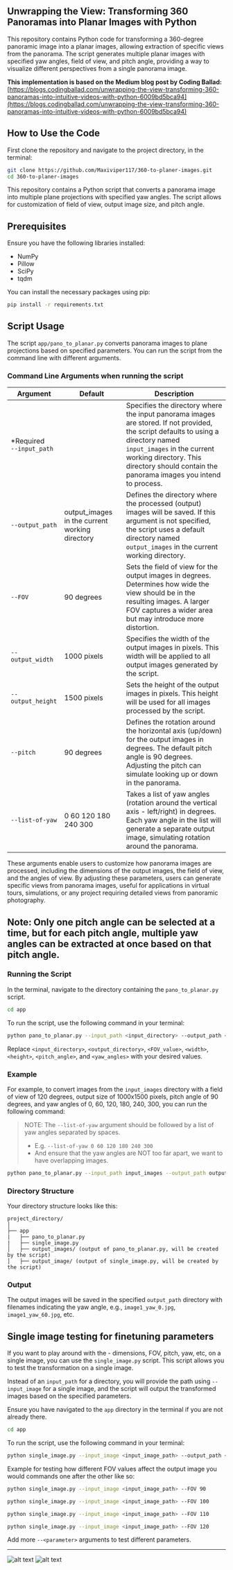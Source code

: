 ## Unwrapping the View: Transforming 360 Panoramas into Planar Images with Python

This repository contains Python code for transforming a 360-degree panoramic image into a planar images, allowing extraction of specific views from the panorama. The script generates multiple planar images with specified yaw angles, field of view, and pitch angle, providing a way to visualize different perspectives from a single panorama image.

**This implementation is based on the Medium blog post by Coding Ballad:** [https://blogs.codingballad.com/unwrapping-the-view-transforming-360-panoramas-into-intuitive-videos-with-python-6009bd5bca94](https://blogs.codingballad.com/unwrapping-the-view-transforming-360-panoramas-into-intuitive-videos-with-python-6009bd5bca94)


## How to Use the Code

First clone the repository and navigate to the project directory, in the terminal:

```bash
git clone https://github.com/Maxiviper117/360-to-planer-images.git
cd 360-to-planer-images
```

This repository contains a Python script that converts a panorama image into multiple plane projections with specified yaw angles. The script allows for customization of field of view, output image size, and pitch angle.

## Prerequisites

Ensure you have the following libraries installed:

- NumPy
- Pillow
- SciPy
- tqdm

You can install the necessary packages using pip:

```bash
pip install -r requirements.txt
```

## Script Usage

The script `app/pano_to_planar.py` converts panorama images to plane projections based on specified parameters. You can run the script from the command line with different arguments.

### Command Line Arguments when running the script


<table>
  <thead>
    <tr>
      <th style="white-space: nowrap;">Argument</th>
      <th>Default</th>
      <th>Description</th>
    </tr>
  </thead>
  <tbody>
    <tr>
      <td style="white-space: nowrap;">*Required</br><code>--input_path</code></td>
      <td></td>
      <td>Specifies the directory where the input panorama images are stored. If not provided, the script defaults to using a directory named <code>input_images</code> in the current working directory. This directory should contain the panorama images you intend to process.</td>
    </tr>
    <tr>
      <td style="white-space: nowrap;"><code>--output_path</code></td>
      <td>output_images in the current working directory</td>
      <td>Defines the directory where the processed (output) images will be saved. If this argument is not specified, the script uses a default directory named <code>output_images</code> in the current working directory.</td>
    </tr>
    <tr>
      <td style="white-space: nowrap;"><code>--FOV</code></td>
      <td>90 degrees</td>
      <td>Sets the field of view for the output images in degrees. Determines how wide the view should be in the resulting images. A larger FOV captures a wider area but may introduce more distortion.</td>
    </tr>
    <tr>
      <td style="white-space: nowrap;"><code>--output_width</code></td>
      <td>1000 pixels</td>
      <td>Specifies the width of the output images in pixels. This width will be applied to all output images generated by the script.</td>
    </tr>
    <tr>
      <td style="white-space: nowrap;"><code>--output_height</code></td>
      <td>1500 pixels</td>
      <td>Sets the height of the output images in pixels. This height will be used for all images processed by the script.</td>
    </tr>
    <tr>
      <td style="white-space: nowrap;"><code>--pitch</code></td>
      <td>90 degrees</td>
      <td>Defines the rotation around the horizontal axis (up/down) for the output images in degrees. The default pitch angle is 90 degrees. Adjusting the pitch can simulate looking up or down in the panorama.</td>
    </tr>
    <tr>
      <td style="white-space: nowrap;"><code>--list-of-yaw</code></td>
      <td>0 60 120 180 240 300</td>
      <td>Takes a list of yaw angles (rotation around the vertical axis - left/right) in degrees. Each yaw angle in the list will generate a separate output image, simulating rotation around the panorama.</td>
    </tr>
  </tbody>
</table>


These arguments enable users to customize how panorama images are processed, including the dimensions of the output images, the field of view, and the angles of view. By adjusting these parameters, users can generate specific views from panorama images, useful for applications in virtual tours, simulations, or any project requiring detailed views from panoramic photography.

## Note: Only one pitch angle can be selected at a time, but for each pitch angle, multiple yaw angles can be extracted at once based on that pitch angle.



### Running the Script

In the terminal, navigate to the directory containing the `pano_to_planar.py` script.

```bash
cd app
```

To run the script, use the following command in your terminal:

```bash
python pano_to_planar.py --input_path <input_directory> --output_path <output_directory> --FOV <FOV_value> --output_width <width> --output_height <height> --pitch <pitch_angle> --list-of-yaw <yaw_angles>
```

Replace `<input_directory>`, `<output_directory>`, `<FOV_value>`, `<width>`, `<height>`, `<pitch_angle>`, and `<yaw_angles>` with your desired values.

### Example

For example, to convert images from the `input_images` directory with a field of view of 120 degrees, output size of 1000x1500 pixels, pitch angle of 90 degrees, and yaw angles of 0, 60, 120, 180, 240, 300, you can run the following command:

> NOTE: The `--list-of-yaw` argument should be followed by a list of yaw angles separated by spaces.
>   - E.g. `--list-of-yaw 0 60 120 180 240 300`
>   - And ensure that the yaw angles are NOT too far apart, we want to have overlapping images.

```bash
python pano_to_planar.py --input_path input_images --output_path output_images --FOV 120 --output_width 1000 --output_height 1500 --pitch 90 --list-of-yaw 0 45 90 135 180 225 270 315
```

### Directory Structure

Your directory structure looks like this:

```
project_directory/
│
├── app
|   ├── pano_to_planar.py
|   ├── single_image.py
│   ├── output_images/ (output of pano_to_planar.py, will be created by the script)
│   ├── output_image/ (output of single_image.py, will be created by the script)
```

### Output

The output images will be saved in the specified `output_path` directory with filenames indicating the yaw angle, e.g., `image1_yaw_0.jpg`, `image1_yaw_60.jpg`, etc.

## Single image testing for finetuning parameters

If you want to play around with the - dimensions, FOV, pitch, yaw, etc, on a single image, you can use the `single_image.py` script. This script allows you to test the transformation on a single image.

Instead of an `input_path` for a directory, you will provide the path using `--input_image` for a single image, and the script will output the transformed images based on the specified parameters.

Ensure you have navigated to the `app` directory in the terminal if you are not already there.

```bash
cd app
```

To run the script, use the following command in your terminal:

```bash
python single_image.py --input_image <input_image_path> --output_path <output_directory> --FOV <FOV_value> --output_width <width> --output_height <height> --pitch <pitch_angle> --list-of-yaw <yaw_angles>
```
Example for testing how different FOV values affect the output image you would commands one after the other like so:

```bash
python single_image.py --input_image <input_image_path> --FOV 90

python single_image.py --input_image <input_image_path> --FOV 100

python single_image.py --input_image <input_image_path> --FOV 110

python single_image.py --input_image <input_image_path> --FOV 120
```

Add more `--<parameter>` arguments to test different parameters.

---

![alt text](assets/pitch.png)
![alt text](assets/yaw.png)